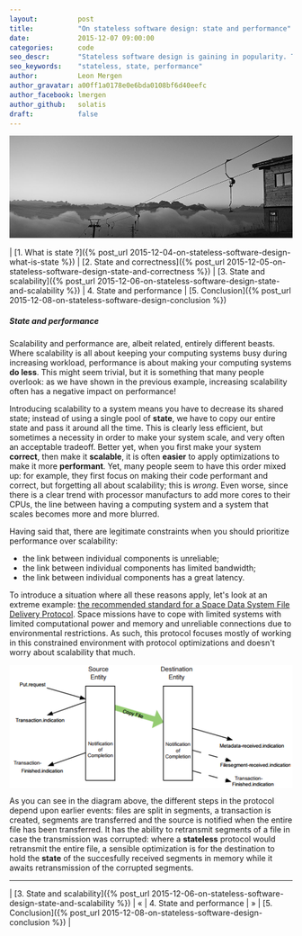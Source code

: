 ```yaml
---
layout:          post
title:           "On stateless software design: state and performance"
date:            2015-12-07 09:00:00
categories:      code
seo_descr:       "Stateless software design is gaining in popularity. This article explains why you should care."
seo_keywords:    "stateless, state, performance"
author:          Leon Mergen
author_gravatar: a00ff1a0178e0e6bda0108bf6d40eefc
author_facebook: lmergen
author_github:   solatis
draft:           false
---
```

<img src='/images/posts/blog6.jpg' class='blogimage' title='Sharing a ride is a blocking operation' />

| [1. What is state ?]({% post_url 2015-12-04-on-stateless-software-design-what-is-state %}) | [2. State and correctness]({% post_url 2015-12-05-on-stateless-software-design-state-and-correctness %}) | [3. State and scalability]({% post_url 2015-12-06-on-stateless-software-design-state-and-scalability %}) | 4. State and performance | [5. Conclusion]({% post_url 2015-12-08-on-stateless-software-design-conclusion %})

##### State and performance

Scalability and performance are, albeit related, entirely different beasts. Where scalability is all about keeping your computing systems busy during increasing workload, performance is about making your computing systems **do less**. This might seem trivial, but it is something that many people overlook: as we have shown in the previous example, increasing scalability often has a negative impact on performance!

Introducing scalability to a system means you have to decrease its shared state; instead of using a single pool of **state**, we have to copy our entire state and pass it around all the time. This is clearly less efficient, but sometimes a necessity in order to make your system scale, and very often an acceptable tradeoff. Better yet, when you first make your system **correct**, then make it **scalable**, it is often **easier** to apply optimizations to make it more **performant**. Yet, many people seem to have this order mixed up: for example, they first focus on making their code performant and correct, but forgetting all about scalability; this is *wrong*. Even worse, since there is a clear trend with processor manufacturs to add more cores to their CPUs, the line between having a computing system and a system that scales becomes more and more blurred.

Having said that, there are legitimate constraints when you should prioritize performance over scalability:

* the link between individual components is unreliable;
* the link between individual components has limited bandwidth;
* the link between individual components has a great latency.

To introduce a situation where all these reasons apply, let's look at an extreme example: [the recommended standard for a Space Data System File Delivery Protocol](http://public.ccsds.org/publications/archive/727x0b4.pdf). Space missions have to cope with limited systems with limited computational power and memory and unreliable connections due to environmental restrictions. As such, this protocol focuses mostly of working in this constrained environment with protocol optimizations and doesn't worry about scalability that much.

<img src='/images/posts/blog6j.png' title='Space Data System File Delivery Protocol' style='display: block; margin-left: auto; margin-right: auto;' />

As you can see in the diagram above, the different steps in the protocol depend upon earlier events: files are split in segments, a transaction is created, segments are transferred and the source is notified when the entire file has been transferred. It has the ability to retransmit segments of a file in case the transmission was corrupted: where a **stateless** protocol would retransmit the entire file, a sensible optimization is for the destination to hold the **state** of the succesfully received segments in memory while it awaits retransmission of the corrupted segments.

---

| [3. State and scalability]({% post_url 2015-12-06-on-stateless-software-design-state-and-scalability %}) | &#171; | 4. State and performance | &#187; | [5. Conclusion]({% post_url 2015-12-08-on-stateless-software-design-conclusion %}) |
